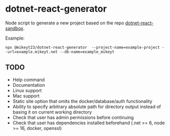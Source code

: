 # dotnet-react-generator

Node script to generate a new project based on the repo [dotnet-react-sandbox](https://github.com/mikey-t/dotnet-react-sandbox).

Example:

`npx @mikeyt23/dotnet-react-generator  --project-name=example-project --url=example.mikeyt.net --db-name=example_mikeyt`

## TODO

- Help command
- Documentation
- Linux support
- Mac support
- Static site option that omits the docker/database/auth functionality
- Ability to specify arbitrary absolute path for directory output instead of basing it on current working directory
- Check that user has admin permissions before continuing
- Check that user has dependencies installed beforehand (.net >= 6, node >= 16, docker, openssl)
